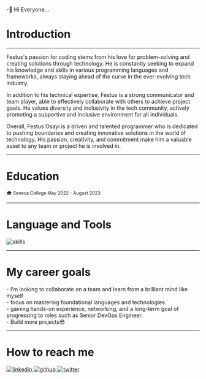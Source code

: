 
-👋 Hi Everyone...
<h1>Introduction</h1>
<hr>

<p>
Festus's passion for coding stems from his love for problem-solving and creating solutions through technology. He is constantly seeking to expand his knowledge and skills in various programming languages and frameworks, always staying ahead of the curve in the ever-evolving tech industry.
</p>

<p>
In addition to his technical expertise, Festus is a strong communicator and team player, able to effectively collaborate with others to achieve project goals. He values diversity and inclusivity in the tech community, actively promoting a supportive and inclusive environment for all individuals.
</p>

<p>
Overall, Festus Osayi is a driven and talented programmer who is dedicated to pushing boundaries and creating innovative solutions in the world of technology. His passion, creativity, and commitment make him a valuable asset to any team or project he is involved in.
</p>
<hr>
<h1>Education</h1>
<small>🎓 Seneca College May 2022 - August 2023</small>
<hr>

<h1>Language and Tools</h1>
<img src='https://skillicons.dev/icons?i=js,html,c,cpp,css,express,github,mysql,nextjs,nodejs,postgres,py,react,sequelize,tailwind,vscode,linux,docker,kubernetes,ansible,terraform,github&perline=6' alt="skills"/>
<hr>

<h1>My career goals</h1>
- I’m looking to collaborate on a team and learn from a brilliant mind like myself <br>
- focus on mastering foundational languages and technologies. <br>
- gaining hands-on experience, networking, and a long-term goal of progressing to roles such as Senior DevOps Engineer. <br>
- Build more projects😎
<hr>

<h1>How to reach me </h1>
<a href='https://www.linkedin.com/in/festus-osayi/'>
  <img src='https://skillicons.dev/icons?i=linkedin' alt="linkedin"/>  
</a>
<a href='https://github.com/Festus-Osayi'>
  <img src='https://skillicons.dev/icons?i=github' alt="github"/>  
</a>
 <a href='https://twitter.com/Festus_Osayi29'>
  <img src='https://skillicons.dev/icons?i=twitter' alt="twitter"/>  
</a>

  


    
   
 
  


